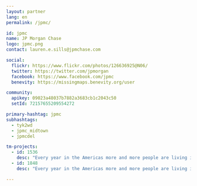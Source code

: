 ```yaml
---
layout: partner
lang: en
permalink: /jpmc/

id: jpmc
name: JP Morgan Chase
logo: jpmc.png
contact: lauren.e.sills@jpmchase.com

social:
  flickr: https://www.flickr.com/photos/126636925@N06/
  twitter: https://twitter.com/jpmorgan
  facebook: https://www.facebook.com/jpmc
  benevity: https://missingmaps.benevity.org/user

community:
  apikey: 09023a48037b7882a3683cb1c2043c50
  setId: 72157655209554272

primary-hashtag: jpmc
subhashtags:
  - tyk2wd
  - jpmc_midtown
  - jpmcdel

tm-projects:
  - id: 1536
    desc: "Every year in the Americas more and more people are living in conditions of vulnerability to natural hazards and climate change. To help reduce disaster risk and enhance community resilience in the region, the American Red Cross is working with Red Cross partners in Central America, South America, and the Caribbean to address local hazards and vulnerabilities in dozens of disaster-prone communities."
  - id: 1848
    desc: "Every year in the Americas more and more people are living in conditions of vulnerability to natural hazards and climate change. To help reduce disaster risk and enhance community resilience in the region, the American Red Cross is working with Red Cross partners in the Bahamas, Belize, Colombia, Costa Rica, Ecuador, El Salvador, Guyana, Honduras, Jamaica, Nicaragua, Panama and Peru to address local hazards and vulnerabilities in dozens of disaster-prone communities."

---
```

